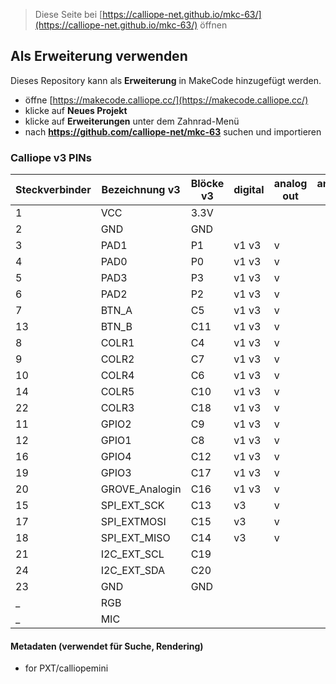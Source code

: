 
> Diese Seite bei [https://calliope-net.github.io/mkc-63/](https://calliope-net.github.io/mkc-63/) öffnen

## Als Erweiterung verwenden

Dieses Repository kann als **Erweiterung** in MakeCode hinzugefügt werden.

* öffne [https://makecode.calliope.cc/](https://makecode.calliope.cc/)
* klicke auf **Neues Projekt**
* klicke auf **Erweiterungen** unter dem Zahnrad-Menü
* nach **https://github.com/calliope-net/mkc-63** suchen und importieren

### Calliope v3 PINs

Steckverbinder|Bezeichnung v3|Blöcke v3|digital|analog out|analog in
---|---|---|---|---|---
1|VCC|3.3V
2|GND|GND
3|PAD1|P1|v1 v3|v
4|PAD0|P0|v1 v3|v
5|PAD3|P3|v1 v3|v
6|PAD2|P2|v1 v3|v
7|BTN_A|C5|v1 v3|v
13|BTN_B|C11|v1 v3|v
8|COLR1|C4|v1 v3|v
9|COLR2|C7|v1 v3|v
10|COLR4|C6|v1 v3|v
14|COLR5|C10|v1 v3|v
22|COLR3|C18|v1 v3|v
11|GPIO2|C9|v1 v3|v
12|GPIO1|C8|v1 v3|v
16|GPIO4|C12|v1 v3|v
19|GPIO3|C17|v1 v3|v
20|GROVE_Analogin|C16|v1 v3|v
15|SPI_EXT_SCK|C13|v3|v
17|SPI_EXTMOSI|C15|v3|v
18|SPI_EXT_MISO|C14|v3|v
21|I2C_EXT_SCL|C19
24|I2C_EXT_SDA|C20
23|GND|GND
_|RGB|
_|MIC|


#### Metadaten (verwendet für Suche, Rendering)

* for PXT/calliopemini
<script src="https://makecode.com/gh-pages-embed.js"></script><script>makeCodeRender("{{ site.makecode.home_url }}", "{{ site.github.owner_name }}/{{ site.github.repository_name }}");</script>
